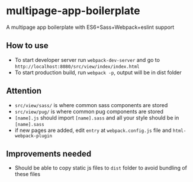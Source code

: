 # multipage-app-boilerplate
A multipage app boilerplate with ES6+Sass+Webpack+eslint support

## How to use
+ To start developer server run ``webpack-dev-server`` and go to ``http://localhost:8080/src/view/index/index.html``
+ To start production build, run ``webpack -p``, output will be in dist folder

## Attention
+ ``src/view/sass/`` is where common sass components are stored
+ ``src/view/pug/`` is where common pug components are stored
+ ``[name].js`` should import ``[name].sass`` and all your style should be in ``[name].sass``
+ if new pages are added, edit ``entry`` at ``webpack.config.js`` file and ``html-webpack-plugin``

## Improvements needed
+ Should be able to copy static js files to ``dist`` folder to avoid bundling of these files
